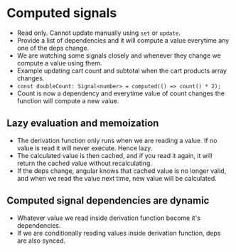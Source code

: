 # Computed signals

- Read only. Cannot update manually using `set` or `update`.
- Provide a list of dependencies and it will compute a value everytime any one of the deps change.
- We are watching some signals closely and whenever they change we compute a value using them.
- Example updating cart count and subtotal when the cart products array changes.
- `const doubleCount: Signal<number> = computed(() => count() * 2);`
- Count is now a dependency and everytime value of count changes the function will compute a new value.

## Lazy evaluation and memoization

- The derivation function only runs when we are reading a value. If no value is read it will never execute. Hence lazy.
- The calculated value is then cached, and if you read it again, it will return the cached value without recalculating.
- If the deps change, angular knows that cached value is no longer valid, and when we read the value next time, new value will be calculated.

## Computed signal dependencies are dynamic

- Whatever value we read inside derivation function become it's dependencies.
- If we are conditionally reading values inside derivation function, deps are also synced.
